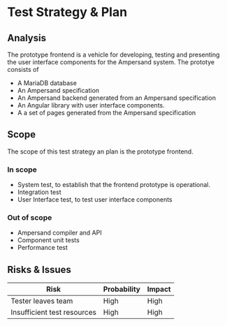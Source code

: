 # Test Strategy & Plan

## Analysis

The prototype frontend is a vehicle for developing, testing and presenting the user interface components
for the Ampersand system. The prototye consists of
* A MariaDB database
* An Ampersand specification
* An Ampersand backend generated from an Ampersand specification
* An Angular library with user interface components.
* A a set of pages generated from the Ampersand specification

## Scope

The scope of this test strategy an plan is the prototype frontend. 


### In scope 

* System test, to establish that the frontend prototype is operational.
* Integration test
* User Interface test, to test user interface components

### Out of scope

* Ampersand compiler and API
* Component unit tests
* Performance test

## Risks & Issues

| Risk                         | Probability | Impact | 
| ---                          | ---         | ---    | 
| Tester leaves team           | High        | High   | 
| Insufficient test resources  | High        | High   | 


